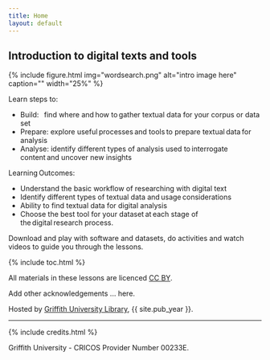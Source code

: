 ```yaml
---
title: Home
layout: default
---
```


## Introduction to digital texts and tools

{% include figure.html img="wordsearch.png" alt="intro image here" caption="" width="25%" %}

Learn steps to: 

- Build:    find where and how to gather textual data for your corpus or data set  
- Prepare:  explore useful processes and tools to prepare textual data for analysis
- Analyse:  identify different types of analysis used to interrogate content and uncover new insights

Learning Outcomes: 

- Understand the basic workflow of researching with digital text 
- Identify different types of textual data and usage considerations  
- Ability to find textual data for digital analysis 
- Choose the best tool for your dataset at each stage of the digital research process. 

Download and play with software and datasets, do activities and watch videos to guide you through the lessons. 

{% include toc.html %}

All materials in these lessons are licenced [CC BY](https://creativecommons.org/licenses/by/4.0/).

Add other acknowledgements ... here.

Hosted by [Griffith University Library](https://www.griffith.edu.au/library), {{ site.pub_year }}.
  
------

{% include credits.html %}

Griffith University - CRICOS Provider Number 00233E.
